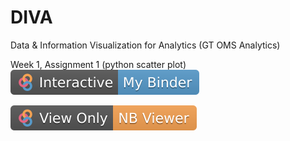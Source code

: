 # DIVA
Data &amp; Information Visualization for Analytics (GT OMS Analytics)

Week 1, Assignment 1 (python scatter plot) [![My Binder badge](https://github.com/diva-lab/DIVA/blob/master/binder/img/Interactive-My%20Binder-blue.svg)](https://mybinder.org/v2/gh/diva-lab/DIVA/master?urlpath=lab/tree/week1/HelloWorld_pyScatter.ipynb) 

[![NB Viewer Badge](https://github.com/diva-lab/DIVA/blob/master/binder/img/View%20Only-NB%20Viewer-orange.svg)](https://github.com/diva-lab/DIVA/blob/master/week1/HelloWorld_pyScatter.ipynb)
